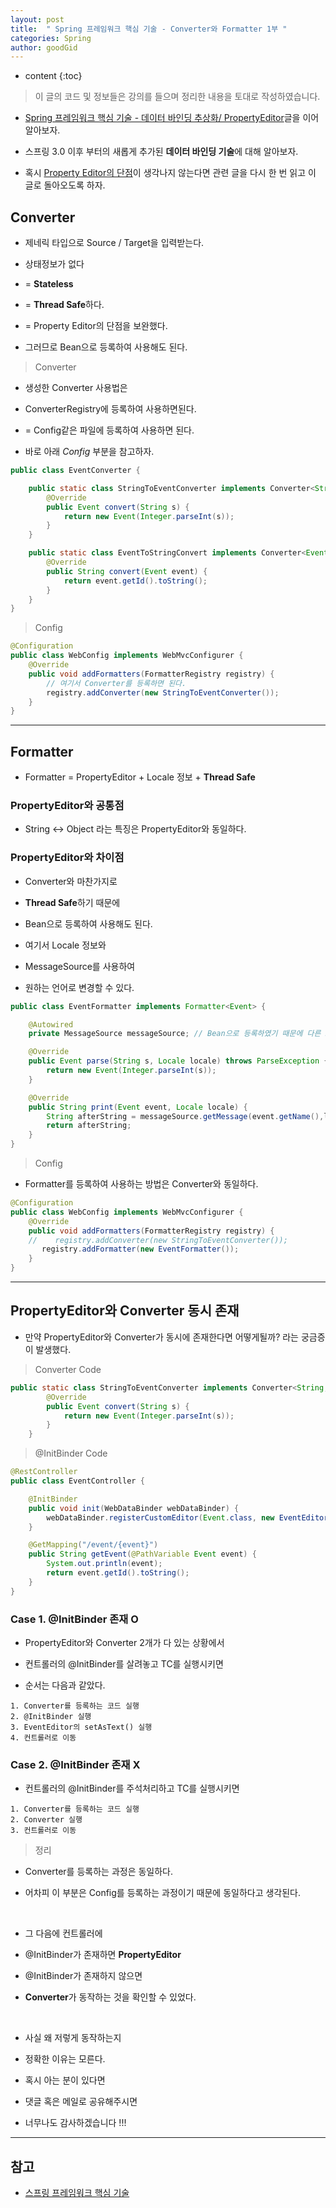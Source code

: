 ```yaml
---
layout: post
title:  " Spring 프레임워크 핵심 기술 - Converter와 Formatter 1부 "
categories: Spring
author: goodGid
---
```

* content
{:toc}

> 이 글의 코드 및 정보들은 강의를 들으며 정리한 내용을 토대로 작성하였습니다.

* [Spring 프레임워크 핵심 기술 - 데이터 바인딩 추상화/ PropertyEditor]({{site.url}}/Spring-Framework-Core-Technology-Data-Bindgin-PropertyEditor/)글을 이어 알아보자.

* 스프링 3.0 이후 부터의 새롭게 추가된 **데이터 바인딩 기술**에 대해 알아보자.

* 혹시 [Property Editor의 단점]({{site.url}}/Spring-Framework-Core-Technology-Data-Bindgin-PropertyEditor/#propertyeditor의-단점)이 생각나지 않는다면 관련 글을 다시 한 번 읽고 이 글로 돌아오도록 하자.

## Converter

* 제네릭 타입으로 Source / Target을 입력받는다.

* 상태정보가 없다 

* = **Stateless**

* = **Thread Safe**하다.

* = Property Editor의 단점을 보완했다.

* 그러므로 Bean으로 등록하여 사용해도 된다.

> Converter

* 생성한 Converter 사용법은 

* ConverterRegistry에 등록하여 사용하면된다.

* = Config같은 파일에 등록하여 사용하면 된다. 

* 바로 아래 *Config* 부분을 참고하자.

``` java
public class EventConverter {

    public static class StringToEventConverter implements Converter<String, Event> {
        @Override
        public Event convert(String s) {
            return new Event(Integer.parseInt(s));
        }
    }

    public static class EventToStringConvert implements Converter<Event, String> {
        @Override
        public String convert(Event event) {
            return event.getId().toString();
        }
    }
}
```

> Config

``` java
@Configuration
public class WebConfig implements WebMvcConfigurer {
    @Override
    public void addFormatters(FormatterRegistry registry) {
        // 여기서 Converter를 등록하면 된다.
        registry.addConverter(new StringToEventConverter());
    }
}
```














---


## Formatter

* Formatter = PropertyEditor + Locale 정보 + **Thread Safe**

### PropertyEditor와 공통점

* String <-> Object 라는 특징은 PropertyEditor와 동일하다.

### PropertyEditor와 차이점

* Converter와 마찬가지로 

* **Thread Safe**하기 때문에 

* Bean으로 등록하여 사용해도 된다.

* 여기서 Locale 정보와 

* MessageSource를 사용하여 

* 원하는 언어로 변경할 수 있다.


``` java
public class EventFormatter implements Formatter<Event> {

    @Autowired
    private MessageSource messageSource; // Bean으로 등록하였기 때문에 다른 Bean 주입이 가능하다 !

    @Override
    public Event parse(String s, Locale locale) throws ParseException {
        return new Event(Integer.parseInt(s));
    }

    @Override
    public String print(Event event, Locale locale) {
        String afterString = messageSource.getMessage(event.getName(),locale);
        return afterString;
    }
}
```

> Config

* Formatter를 등록하여 사용하는 방법은 Converter와 동일하다.

``` java
@Configuration
public class WebConfig implements WebMvcConfigurer {
    @Override
    public void addFormatters(FormatterRegistry registry) {
    //    registry.addConverter(new StringToEventConverter());
       registry.addFormatter(new EventFormatter());
    }
}
```

---


## PropertyEditor와 Converter 동시 존재

* 만약 PropertyEditor와 Converter가 동시에 존재한다면 어떻게될까? 라는 궁금증이 발생했다.

> Converter Code

``` java
public static class StringToEventConverter implements Converter<String, Event> {
        @Override
        public Event convert(String s) {
            return new Event(Integer.parseInt(s));
        }
    }
```

> @InitBinder Code

``` java
@RestController
public class EventController {

    @InitBinder
    public void init(WebDataBinder webDataBinder) {
        webDataBinder.registerCustomEditor(Event.class, new EventEditor());
    }

    @GetMapping("/event/{event}")
    public String getEvent(@PathVariable Event event) {
        System.out.println(event);
        return event.getId().toString();
    }
}
```

### Case 1. @InitBinder 존재 O

* PropertyEditor와 Converter 2개가 다 있는 상황에서

* 컨트롤러의 @InitBinder를 살려놓고 TC를 실행시키면 

* 순서는 다음과 같았다.

```
1. Converter를 등록하는 코드 실행 
2. @InitBinder 실행
3. EventEditor의 setAsText() 실행 
4. 컨트롤러로 이동
```

### Case 2. @InitBinder 존재 X

* 컨트롤러의 @InitBinder를 주석처리하고 TC를 실행시키면 

```
1. Converter를 등록하는 코드 실행 
2. Converter 실행
3. 컨트롤러로 이동
```

> 정리

* Converter를 등록하는 과정은 동일하다. 

* 어차피 이 부분은 Config를 등록하는 과정이기 때문에 동일하다고 생각된다.

<br>

* 그 다음에 컨트롤러에 

* @InitBinder가 존재하면 **PropertyEditor**

* @InitBinder가 존재하지 않으면 

* **Converter**가 동작하는 것을 확인할 수 있었다.

<br>

* 사실 왜 저렇게 동작하는지

* 정확한 이유는 모른다.

* 혹시 아는 분이 있다면

* 댓글 혹은 메일로 공유해주시면 

* 너무나도 감사하겠습니다 !!!

---

## 참고

* [스프링 프레임워크 핵심 기술](https://www.inflearn.com/course/spring-framework_core)

